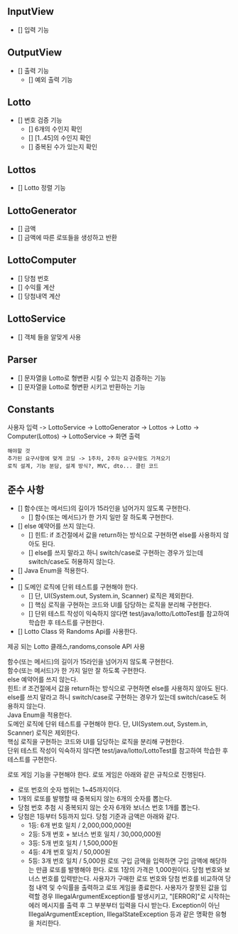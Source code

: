 ## InputView

- [] 입력 기능

## OutputView

- [] 출력 기능
  - [] 예외 출력 기능

## Lotto

- [] 번호 검증 기능
    - [] 6개의 수인지 확인
    - [] [1..45]의 수인지 확인
    - [] 중복된 수가 있는지 확인
  

## Lottos

- [] Lotto 정렬 기능


## LottoGenerator
- [] 금액
- [] 금액에 따른 로또들을 생성하고 반환

## LottoComputer 
- [] 당첨 번호
- [] 수익률 계산
- [] 당첨내역 계산

## LottoService  
- [] 객체 들을 알맞게 사용

## Parser
- [] 문자열을 Lotto로 형변환 시킬 수 있는지 검증하는 기능
- [] 문자열을 Lotto로 형변환 시키고 반환하는 기능

## Constants


사용자 입력 -> LottoService -> LottoGenerator -> Lottos -> Lotto
-> Computer(Lottos) -> LottoService -> 화면 출력





```
해야할 것
추가된 요구사항에 맞게 코딩 -> 1주차, 2주차 요구사항도 가져오기
로직 설계, 기능 분담, 설계 방식?, MVC, dto... 클린 코드
```

## 준수 사항 

- [] 함수(또는 메서드)의 길이가 15라인을 넘어가지 않도록 구현한다.
  - [] 함수(또는 메서드)가 한 가지 일만 잘 하도록 구현한다.  
- [] else 예약어를 쓰지 않는다.
    - [] 힌트: if 조건절에서 값을 return하는 방식으로 구현하면 else를 사용하지 않아도 된다.
    - [] else를 쓰지 말라고 하니 switch/case로 구현하는 경우가 있는데 switch/case도 허용하지 않는다.
- [] Java Enum을 적용한다.
- 
- [] 도메인 로직에 단위 테스트를 구현해야 한다. 
    - [] 단, UI(System.out, System.in, Scanner) 로직은 제외한다.
    - [] 핵심 로직을 구현하는 코드와 UI를 담당하는 로직을 분리해 구현한다.
    - [] 단위 테스트 작성이 익숙하지 않다면 test/java/lotto/LottoTest를 참고하여 학습한 후 테스트를 구현한다.
- [] Lotto Class 와 Randoms Api를 사용한다.
















제공 되는 Lotto 클래스,randoms,console API 사용

함수(또는 메서드)의 길이가 15라인을 넘어가지 않도록 구현한다.  
함수(또는 메서드)가 한 가지 일만 잘 하도록 구현한다.  
else 예약어를 쓰지 않는다.  
힌트: if 조건절에서 값을 return하는 방식으로 구현하면 else를 사용하지 않아도 된다.  
else를 쓰지 말라고 하니 switch/case로 구현하는 경우가 있는데 switch/case도 허용하지 않는다.  
Java Enum을 적용한다.  
도메인 로직에 단위 테스트를 구현해야 한다. 단, UI(System.out, System.in, Scanner) 로직은 제외한다.  
핵심 로직을 구현하는 코드와 UI를 담당하는 로직을 분리해 구현한다.  
단위 테스트 작성이 익숙하지 않다면 test/java/lotto/LottoTest를 참고하여 학습한 후 테스트를 구현한다.  

로또 게임 기능을 구현해야 한다. 로또 게임은 아래와 같은 규칙으로 진행된다.

- 로또 번호의 숫자 범위는 1~45까지이다.
- 1개의 로또를 발행할 때 중복되지 않는 6개의 숫자를 뽑는다.
- 당첨 번호 추첨 시 중복되지 않는 숫자 6개와 보너스 번호 1개를 뽑는다.
- 당첨은 1등부터 5등까지 있다. 당첨 기준과 금액은 아래와 같다.
    - 1등: 6개 번호 일치 / 2,000,000,000원
    - 2등: 5개 번호 + 보너스 번호 일치 / 30,000,000원
    - 3등: 5개 번호 일치 / 1,500,000원
    - 4등: 4개 번호 일치 / 50,000원
    - 5등: 3개 번호 일치 / 5,000원
      로또 구입 금액을 입력하면 구입 금액에 해당하는 만큼 로또를 발행해야 한다.
      로또 1장의 가격은 1,000원이다.
      당첨 번호와 보너스 번호를 입력받는다.
      사용자가 구매한 로또 번호와 당첨 번호를 비교하여 당첨 내역 및 수익률을 출력하고 로또 게임을 종료한다.
      사용자가 잘못된 값을 입력할 경우 IllegalArgumentException를 발생시키고, "[ERROR]"로 시작하는 에러 메시지를 출력 후 그 부분부터 입력을 다시 받는다.
      Exception이 아닌 IllegalArgumentException, IllegalStateException 등과 같은 명확한 유형을 처리한다.